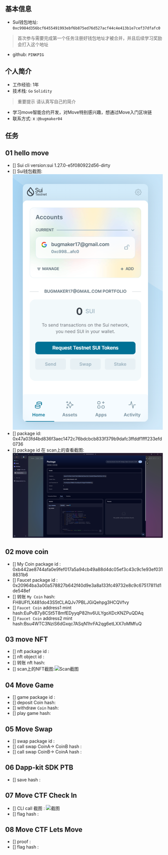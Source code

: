 ## 基本信息
- Sui钱包地址: `0xc9984d356bcf6455491993ebf6b875ed76d527acf44c4e413b1e7cef37dfafc0`
> 首次参与需要完成第一个任务注册好钱包地址才被合并，并且后续学习奖励会打入这个地址
- github: `PINKPIG`

## 个人简介
- 工作经验: 1年
- 技术栈: `Go` `Solidity`
> 重要提示 请认真写自己的简介
- 学习move智能合约开发，对Move特别感兴趣，想通过Move入门区块链
- 联系方式: x :`@bugmaker04` 

## 任务

##   01 hello move  
- [] Sui cli version:sui 1.27.0-e5f080922d56-dirty
- [] Sui钱包截图: ![alt text](image.png)
- [] package id: 0x47a03fd4bd836f3aec1472c76bdcbcb833f379b9dafc3ffddf1fff233efd0736
- [] package id 在 scan上的查看截图:![alt text](image-1.png)

##   02 move coin
- [] My Coin package id : 0xb442ae8744afa0e9fef017a5a94cb49a88d4dc05ef3c43c9c1e93ef0318831b6
- [] Faucet package id : 0x20964ba3a00a578827b642f40d9e3a8a133fc49732e8c9c67517811d1de548ef
- [] 转账 `My Coin` hash: FH8UFfLX481do43S5tCLAQJv7PBLJGiQehpg3HCQVfvy
- [] `Faucet Coin` address1 mint hash:EuPvB7y8CSt5T8mfEDyyqP82hv6ULYgoXDcKNZPuQDAq
- [] `Faucet Coin` address2 mint hash:Bsu4WTC3NziS6dGxqc7ASqN1hrFA2qg6etLXX7oMMfuQ

##   03 move NFT
- [] nft package id :
- [] nft object id : 
- [] 转账 nft  hash:
- [] scan上的NFT截图:![Scan截图](./images/你的图片地址)

##   04 Move Game
- [] game package id :
- [] deposit Coin hash:
- [] withdraw `Coin` hash:
- [] play game hash:

##   05 Move Swap
- [] swap package id :
- [] call swap CoinA-> CoinB  hash :
- [] call swap CoinB-> CoinA  hash :

##   06 Dapp-kit SDK PTB
- [] save hash :

##   07 Move CTF Check In
- [] CLI call 截图 : ![截图](./images/你的图片地址)
- [] flag hash :

##   08 Move CTF Lets Move
- [] proof : 
- [] flag hash :
